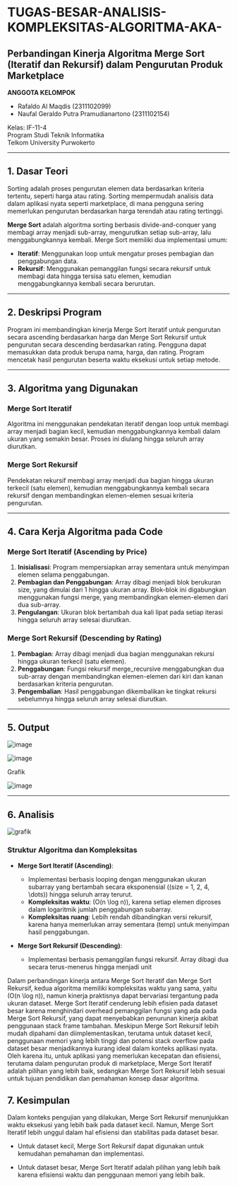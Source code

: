 # TUGAS-BESAR-ANALISIS-KOMPLEKSITAS-ALGORITMA-AKA-
## Perbandingan Kinerja Algoritma Merge Sort (Iteratif dan Rekursif) dalam Pengurutan Produk Marketplace

**ANGGOTA KELOMPOK**
- Rafaldo Al Maqdis (2311102099)
- Naufal Geraldo Putra Pramudianartono (2311102154)

Kelas: IF-11-4  
Program Studi Teknik Informatika  
Telkom University Purwokerto  

---

## 1. Dasar Teori
Sorting adalah proses pengurutan elemen data berdasarkan kriteria tertentu, seperti harga atau rating. Sorting mempermudah analisis data dalam aplikasi nyata seperti marketplace, di mana pengguna sering memerlukan pengurutan berdasarkan harga terendah atau rating tertinggi.

**Merge Sort** adalah algoritma sorting berbasis divide-and-conquer yang membagi array menjadi sub-array, mengurutkan setiap sub-array, lalu menggabungkannya kembali. Merge Sort memiliki dua implementasi umum:
- **Iteratif**: Menggunakan loop untuk mengatur proses pembagian dan penggabungan data.
- **Rekursif**: Menggunakan pemanggilan fungsi secara rekursif untuk membagi data hingga tersisa satu elemen, kemudian menggabungkannya kembali secara berurutan.

---

## 2. Deskripsi Program
Program ini membandingkan kinerja Merge Sort Iteratif untuk pengurutan secara ascending berdasarkan harga dan Merge Sort Rekursif untuk pengurutan secara descending berdasarkan rating. Pengguna dapat memasukkan data produk berupa nama, harga, dan rating. Program mencetak hasil pengurutan beserta waktu eksekusi untuk setiap metode.

---

## 3. Algoritma yang Digunakan

### Merge Sort Iteratif
Algoritma ini menggunakan pendekatan iteratif dengan loop untuk membagi array menjadi bagian kecil, kemudian menggabungkannya kembali dalam ukuran yang semakin besar. Proses ini diulang hingga seluruh array diurutkan.

### Merge Sort Rekursif
Pendekatan rekursif membagi array menjadi dua bagian hingga ukuran terkecil (satu elemen), kemudian menggabungkannya kembali secara rekursif dengan membandingkan elemen-elemen sesuai kriteria pengurutan.

---

## 4. Cara Kerja Algoritma pada Code

### Merge Sort Iteratif (Ascending by Price)
1. **Inisialisasi**: Program mempersiapkan array sementara untuk menyimpan elemen selama penggabungan.
2. **Pembagian dan Penggabungan**: Array dibagi menjadi blok berukuran size, yang dimulai dari 1 hingga ukuran array. Blok-blok ini digabungkan menggunakan fungsi merge, yang membandingkan elemen-elemen dari dua sub-array.
3. **Pengulangan**: Ukuran blok bertambah dua kali lipat pada setiap iterasi hingga seluruh array selesai diurutkan.

### Merge Sort Rekursif (Descending by Rating)
1. **Pembagian**: Array dibagi menjadi dua bagian menggunakan rekursi hingga ukuran terkecil (satu elemen).
2. **Penggabungan**: Fungsi rekursif merge_recursive menggabungkan dua sub-array dengan membandingkan elemen-elemen dari kiri dan kanan berdasarkan kriteria pengurutan.
3. **Pengembalian**: Hasil penggabungan dikembalikan ke tingkat rekursi sebelumnya hingga seluruh array selesai diurutkan.

---

## 5. Output
![image](https://github.com/user-attachments/assets/ba4016ec-402e-4400-9e2a-f6fc25770c86)

![image](https://github.com/user-attachments/assets/2b65362e-68a1-46ff-9714-b408f1625301)

Grafik

![image](https://github.com/user-attachments/assets/dac9e8a4-6e44-4791-a027-7f6571da4958)



---

## 6. Analisis
![grafik](https://github.com/user-attachments/assets/274f1dcf-6e39-4c7e-90a3-30bbabe040af)

### Struktur Algoritma dan Kompleksitas
- **Merge Sort Iteratif (Ascending)**:
  - Implementasi berbasis looping dengan menggunakan ukuran subarray yang bertambah secara eksponensial (\(size = 1, 2, 4, \dots\)) hingga seluruh array terurut.
  - **Kompleksitas waktu**: \(O(n \log n)\), karena setiap elemen diproses dalam logaritmik jumlah penggabungan subarray.
  - **Kompleksitas ruang**: Lebih rendah dibandingkan versi rekursif, karena hanya memerlukan array sementara (temp) untuk menyimpan hasil penggabungan.

- **Merge Sort Rekursif (Descending)**:
  - Implementasi berbasis pemanggilan fungsi rekursif. Array dibagi dua secara terus-menerus hingga menjadi unit

Dalam perbandingan kinerja antara Merge Sort Iteratif dan Merge Sort Rekursif, kedua algoritma memiliki kompleksitas waktu yang sama, yaitu (O(n \log n)), namun kinerja praktisnya dapat bervariasi tergantung pada ukuran dataset. Merge Sort Iteratif cenderung lebih efisien pada dataset besar karena menghindari overhead pemanggilan fungsi yang ada pada Merge Sort Rekursif, yang dapat menyebabkan penurunan kinerja akibat penggunaan stack frame tambahan. Meskipun Merge Sort Rekursif lebih mudah dipahami dan diimplementasikan, terutama untuk dataset kecil, penggunaan memori yang lebih tinggi dan potensi stack overflow pada dataset besar menjadikannya kurang ideal dalam konteks aplikasi nyata. Oleh karena itu, untuk aplikasi yang memerlukan kecepatan dan efisiensi, terutama dalam pengurutan produk di marketplace, Merge Sort Iteratif adalah pilihan yang lebih baik, sedangkan Merge Sort Rekursif lebih sesuai untuk tujuan pendidikan dan pemahaman konsep dasar algoritma.
 
## 7. Kesimpulan
Dalam konteks pengujian yang dilakukan, Merge Sort Rekursif menunjukkan waktu eksekusi yang lebih baik pada dataset kecil. Namun, Merge Sort Iteratif lebih unggul dalam hal efisiensi dan stabilitas pada dataset besar.

  -  Untuk dataset kecil, Merge Sort Rekursif dapat digunakan untuk kemudahan pemahaman dan implementasi.

  -  Untuk dataset besar, Merge Sort Iteratif adalah pilihan yang lebih baik karena efisiensi waktu dan penggunaan memori yang lebih baik.
